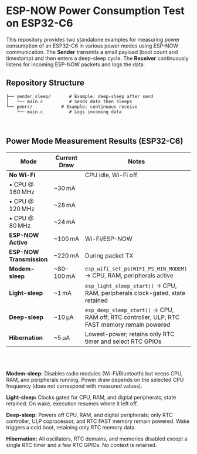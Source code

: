 # ESP-NOW Power Consumption Test on ESP32-C6

This repository provides two standalone examples for measuring power consumption of an ESP32-C6 in various power modes using ESP-NOW communication. The **Sender** transmits a small payload (boot count and timestamp) and then enters a deep-sleep cycle. The **Receiver** continuously listens for incoming ESP-NOW packets and logs the data.

## Repository Structure

```text
├── sender_sleep/       # Example: deep-sleep after send
│   └── main.c          # Sends data then sleeps
└── peerr/           # Example: continuous receive
    └── main.c          # Logs incoming data
```
<br>

## Power Mode Measurement Results (ESP32-C6)


| Mode                     | Current Draw | Notes                                                                                        |
| ------------------------ | ------------ | -------------------------------------------------------------------------------------------- |
| **No Wi-Fi**             |              | CPU idle, Wi-Fi off                                                                          |
| • CPU @ 160 MHz          | \~30 mA      |                                                                                              |
| • CPU @ 120 MHz          | \~28 mA      |                                                                                              |
| • CPU @  80 MHz          | \~24 mA      |                                                                                              |
| **ESP-NOW Active**       | \~100 mA     | Wi-Fi/ESP-NOW                                                                                |
| **ESP-NOW Transmission** | \~220 mA     | During packet TX                                                                             |
| **Modem-sleep**          | \~80–100 mA  | `esp_wifi_set_ps(WIFI_PS_MIN_MODEM)` → CPU, RAM, peripherals active                          |
| **Light-sleep**          | \~1 mA       | `esp_light_sleep_start()` → CPU, RAM, peripherals clock-gated, state retained                |
| **Deep-sleep**           | \~10 µA      | `esp_deep_sleep_start()` → CPU, RAM off; RTC controller, ULP, RTC FAST memory remain powered |
| **Hibernation**          | \~5 µA       | Lowest-power; retains only RTC timer and select RTC GPIOs                                    |

<br>
<br>

 **Modem-sleep:** Disables radio modules (Wi-Fi/Bluetooth) but keeps CPU, RAM, and peripherals running. Power draw depends on the selected CPU frequency (does not correspond with measured values).

 **Light-sleep:** Clocks gated for CPU, RAM, and digital peripherals; state retained. On wake, execution resumes where it left off.

 **Deep-sleep:** Powers off CPU, RAM, and digital peripherals; only RTC controller, ULP coprocessor, and RTC FAST memory remain powered. Wake triggers a cold boot, retaining only RTC memory data.

 **Hibernation:** All oscillators, RTC domains, and memories disabled except a single RTC timer and a few RTC GPIOs. No context is retained.




